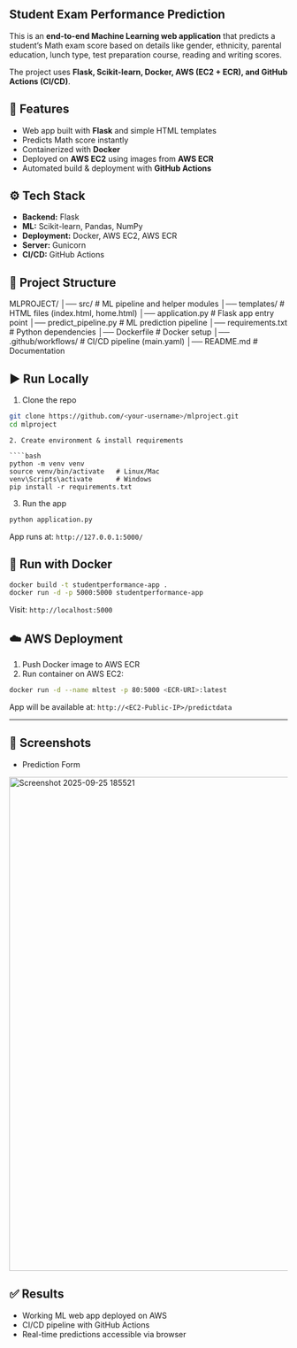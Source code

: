 
## Student Exam Performance Prediction

This is an **end-to-end Machine Learning web application** that predicts a student’s Math exam score based on details like gender, ethnicity, parental education, lunch type, test preparation course, reading and writing scores.  

The project uses **Flask, Scikit-learn, Docker, AWS (EC2 + ECR), and GitHub Actions (CI/CD)**.

## 🚀 Features
- Web app built with **Flask** and simple HTML templates  
- Predicts Math score instantly  
- Containerized with **Docker**  
- Deployed on **AWS EC2** using images from **AWS ECR**  
- Automated build & deployment with **GitHub Actions**


## ⚙️ Tech Stack
- **Backend:** Flask  
- **ML:** Scikit-learn, Pandas, NumPy  
- **Deployment:** Docker, AWS EC2, AWS ECR  
- **Server:** Gunicorn  
- **CI/CD:** GitHub Actions  


## 📂 Project Structure


MLPROJECT/
│── src/                 # ML pipeline and helper modules
│── templates/           # HTML files (index.html, home.html)
│── application.py       # Flask app entry point
│── predict_pipeline.py  # ML prediction pipeline
│── requirements.txt     # Python dependencies
│── Dockerfile           # Docker setup
│── .github/workflows/   # CI/CD pipeline (main.yaml)
│── README.md            # Documentation



## ▶️ Run Locally

1. Clone the repo  
```bash
git clone https://github.com/<your-username>/mlproject.git
cd mlproject
````

````
2. Create environment & install requirements

````bash
python -m venv venv
source venv/bin/activate   # Linux/Mac
venv\Scripts\activate      # Windows
pip install -r requirements.txt
````

3. Run the app

```bash
python application.py
```

App runs at: `http://127.0.0.1:5000/`



## 🐳 Run with Docker

```bash
docker build -t studentperformance-app .
docker run -d -p 5000:5000 studentperformance-app
```

Visit: `http://localhost:5000`



## ☁️ AWS Deployment

1. Push Docker image to AWS ECR
2. Run container on AWS EC2:

```bash
docker run -d --name mltest -p 80:5000 <ECR-URI>:latest
```

App will be available at:
`http://<EC2-Public-IP>/predictdata`

---

## 📸 Screenshots

* Prediction Form
<img width="1901" height="893" alt="Screenshot 2025-09-25 185521" src="https://github.com/user-attachments/assets/4341ab99-58a0-4d41-8ebb-5a82c0d0c3ae" />


## ✅ Results

* Working ML web app deployed on AWS
* CI/CD pipeline with GitHub Actions
* Real-time predictions accessible via browser

